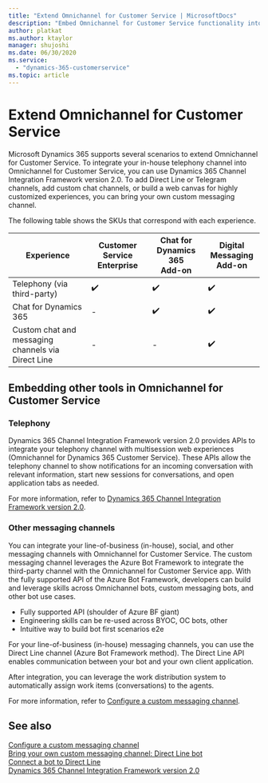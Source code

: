 ```yaml
---
title: "Extend Omnichannel for Customer Service | MicrosoftDocs"
description: "Embed Omnichannel for Customer Service functionality into your website or app, or bring functionality from other apps into Omnichannel for Customer Service."
author: platkat
ms.author: ktaylor
manager: shujoshi
ms.date: 06/30/2020
ms.service: 
  - "dynamics-365-customerservice"
ms.topic: article
---
```


# Extend Omnichannel for Customer Service

<!--You can extend Omnichannel for Customer Service to either embed Omnichannel for Customer Service functionality into your own websites or bring functionality from other applications into Omnichannel for Customer Service.--> Microsoft Dynamics 365 supports several scenarios to extend Omnichannel for Customer Service. To integrate your in-house telephony channel into Omnichannel for Customer Service, you can use Dynamics 365 Channel Integration Framework version 2.0. To add Direct Line or Telegram channels, add custom chat channels, or build a web canvas for highly customized experiences, you can bring your own custom messaging channel. 

The following table shows the SKUs that correspond with each experience.
<p>
  
| Experience | Customer Service Enterprise  | Chat for Dynamics 365 <br />Add-on  | Digital Messaging <br />Add-on  | 
|--------------------------------------------------------------|------------|------------|------------|
| Telephony (via third-party)   | :heavy_check_mark: | :heavy_check_mark: | :heavy_check_mark: |
| Chat for Dynamics 365  | - | :heavy_check_mark: | :heavy_check_mark: |
| Custom chat and messaging channels via Direct Line | - | - | :heavy_check_mark: | 

<!--
| Omnichannel for Customer Service integration scenario | Channel Integration Framework V2 | Custom Messaging Channel  | 
|---------------------------------------------------------------------|------------|------------|
| Integrate third-party telephony          | Yes           | - |
| Add Direct Line or Telegram channels  | - | Yes |
| Add any custom chat channel that has API support via Direct Line  | - | Yes |
| Build a web canvas for highly customized experiences using a fully programmable API (e.g. click to view ticket, click to schedule an appointment) | - | Yes | 
-->

<!--## Embedding Omnichannel functionality in your applications-->

<!--### Out of the box chat widget
This is the iframe embedded live chat widget that provides basic customizations in the Omnichannel Administration app and embed in your web portal.-->

<!--### Customized chat widget
You can customize the look and feel of your chat widget using the react native SDK for Omnichannel. (https://react-native.org/)-->

## Embedding other tools in Omnichannel for Customer Service

### Telephony 

Dynamics 365 Channel Integration Framework version 2.0 provides APIs to integrate your telephony channel with multisession web experiences (Omnichannel for Dynamics 365 Customer Service). These APIs allow the telephony channel to show notifications for an incoming conversation with relevant information, start new sessions for conversations, and open application tabs as needed.

For more information, refer to [Dynamics 365 Channel Integration Framework version 2.0](https://docs.microsoft.com/dynamics365/customer-service/channel-integration-framework/v2/overview-channel-integration-framework). 

### Other messaging channels

You can integrate your line-of-business (in-house), social, and other messaging channels with Omnichannel for Customer Service. The custom messaging channel leverages the Azure Bot Framework to integrate the third-party channel with the Omnichannel for Customer Service app. With the fully supported API of the Azure Bot Framework, developers can build and leverage skills across Omnichannel bots, custom messaging bots, and other bot use cases.

- Fully supported API (shoulder of Azure BF giant)
- Engineering skills can be re-used across BYOC, OC bots, other
- Intuitive way to build bot first scenarios e2e

For your line-of-business (in-house) messaging channels, you can use the Direct Line channel (Azure Bot Framework method). The Direct Line API enables communication between your bot and your own client application.

After integration, you can leverage the work distribution system to automatically assign work items (conversations) to the agents.

For more information, refer to [Configure a custom messaging channel](../administrator/configure-custom-channel.md).


## See also 

[Configure a custom messaging channel](../administrator/configure-custom-channel.md)<br />
[Bring your own custom messaging channel: Direct Line bot](../developer/how-to/bring-your-own-channel.md)<br />
[Connect a bot to Direct Line](https://docs.microsoft.com/azure/bot-service/bot-service-channel-connect-directline)<br />
[Dynamics 365 Channel Integration Framework version 2.0](https://docs.microsoft.com/dynamics365/customer-service/channel-integration-framework/v2/overview-channel-integration-framework)
